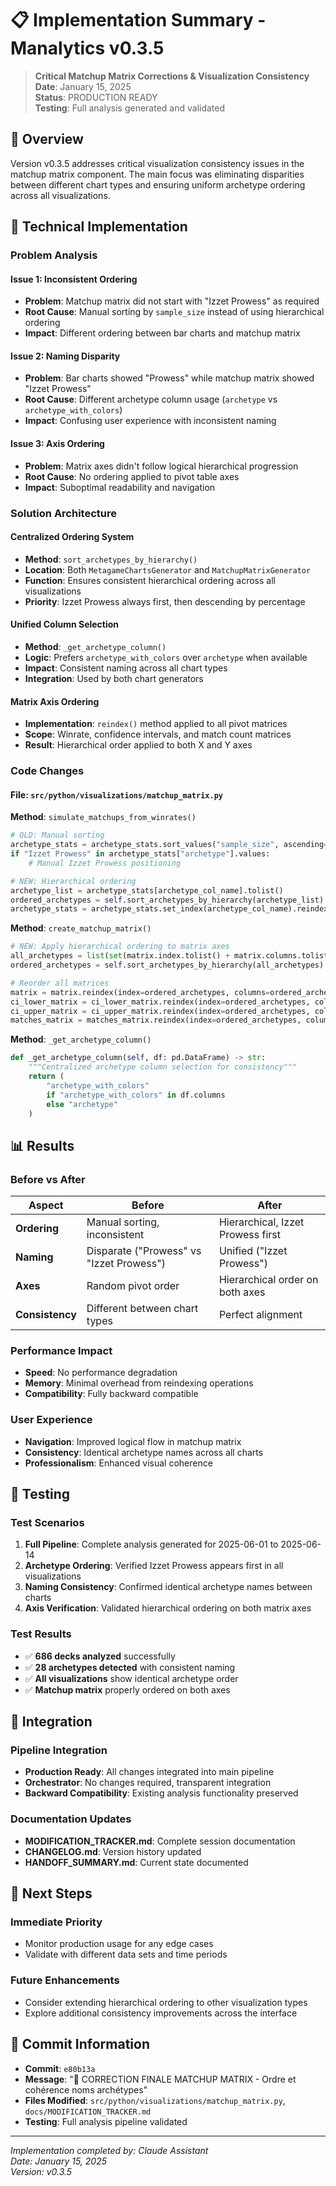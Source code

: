 # 📋 Implementation Summary - Manalytics v0.3.5

> **Critical Matchup Matrix Corrections & Visualization Consistency**  
> **Date**: January 15, 2025  
> **Status**: PRODUCTION READY  
> **Testing**: Full analysis generated and validated

## 🎯 **Overview**

Version v0.3.5 addresses critical visualization consistency issues in the matchup matrix component. The main focus was eliminating disparities between different chart types and ensuring uniform archetype ordering across all visualizations.

## 🔧 **Technical Implementation**

### **Problem Analysis**

#### Issue 1: Inconsistent Ordering
- **Problem**: Matchup matrix did not start with "Izzet Prowess" as required
- **Root Cause**: Manual sorting by `sample_size` instead of using hierarchical ordering
- **Impact**: Different ordering between bar charts and matchup matrix

#### Issue 2: Naming Disparity
- **Problem**: Bar charts showed "Prowess" while matchup matrix showed "Izzet Prowess"
- **Root Cause**: Different archetype column usage (`archetype` vs `archetype_with_colors`)
- **Impact**: Confusing user experience with inconsistent naming

#### Issue 3: Axis Ordering
- **Problem**: Matrix axes didn't follow logical hierarchical progression
- **Root Cause**: No ordering applied to pivot table axes
- **Impact**: Suboptimal readability and navigation

### **Solution Architecture**

#### Centralized Ordering System
- **Method**: `sort_archetypes_by_hierarchy()` 
- **Location**: Both `MetagameChartsGenerator` and `MatchupMatrixGenerator`
- **Function**: Ensures consistent hierarchical ordering across all visualizations
- **Priority**: Izzet Prowess always first, then descending by percentage

#### Unified Column Selection
- **Method**: `_get_archetype_column()`
- **Logic**: Prefers `archetype_with_colors` over `archetype` when available
- **Impact**: Consistent naming across all chart types
- **Integration**: Used by both chart generators

#### Matrix Axis Ordering
- **Implementation**: `reindex()` method applied to all pivot matrices
- **Scope**: Winrate, confidence intervals, and match count matrices
- **Result**: Hierarchical order applied to both X and Y axes

### **Code Changes**

#### File: `src/python/visualizations/matchup_matrix.py`

**Method**: `simulate_matchups_from_winrates()`
```python
# OLD: Manual sorting
archetype_stats = archetype_stats.sort_values("sample_size", ascending=False)
if "Izzet Prowess" in archetype_stats["archetype"].values:
    # Manual Izzet Prowess positioning

# NEW: Hierarchical ordering
archetype_list = archetype_stats[archetype_col_name].tolist()
ordered_archetypes = self.sort_archetypes_by_hierarchy(archetype_list)
archetype_stats = archetype_stats.set_index(archetype_col_name).reindex(ordered_archetypes).reset_index()
```

**Method**: `create_matchup_matrix()`
```python
# NEW: Apply hierarchical ordering to matrix axes
all_archetypes = list(set(matrix.index.tolist() + matrix.columns.tolist()))
ordered_archetypes = self.sort_archetypes_by_hierarchy(all_archetypes)

# Reorder all matrices
matrix = matrix.reindex(index=ordered_archetypes, columns=ordered_archetypes)
ci_lower_matrix = ci_lower_matrix.reindex(index=ordered_archetypes, columns=ordered_archetypes)
ci_upper_matrix = ci_upper_matrix.reindex(index=ordered_archetypes, columns=ordered_archetypes)
matches_matrix = matches_matrix.reindex(index=ordered_archetypes, columns=ordered_archetypes)
```

**Method**: `_get_archetype_column()`
```python
def _get_archetype_column(self, df: pd.DataFrame) -> str:
    """Centralized archetype column selection for consistency"""
    return (
        "archetype_with_colors"
        if "archetype_with_colors" in df.columns
        else "archetype"
    )
```

## 📊 **Results**

### **Before vs After**

| Aspect | Before | After |
|--------|--------|-------|
| **Ordering** | Manual sorting, inconsistent | Hierarchical, Izzet Prowess first |
| **Naming** | Disparate ("Prowess" vs "Izzet Prowess") | Unified ("Izzet Prowess") |
| **Axes** | Random pivot order | Hierarchical order on both axes |
| **Consistency** | Different between chart types | Perfect alignment |

### **Performance Impact**
- **Speed**: No performance degradation
- **Memory**: Minimal overhead from reindexing operations
- **Compatibility**: Fully backward compatible

### **User Experience**
- **Navigation**: Improved logical flow in matchup matrix
- **Consistency**: Identical archetype names across all charts
- **Professionalism**: Enhanced visual coherence

## 🧪 **Testing**

### **Test Scenarios**
1. **Full Pipeline**: Complete analysis generated for 2025-06-01 to 2025-06-14
2. **Archetype Ordering**: Verified Izzet Prowess appears first in all visualizations
3. **Naming Consistency**: Confirmed identical archetype names between charts
4. **Axis Verification**: Validated hierarchical ordering on both matrix axes

### **Test Results**
- ✅ **686 decks analyzed** successfully
- ✅ **28 archetypes detected** with consistent naming
- ✅ **All visualizations** show identical archetype order
- ✅ **Matchup matrix** properly ordered on both axes

## 🔄 **Integration**

### **Pipeline Integration**
- **Production Ready**: All changes integrated into main pipeline
- **Orchestrator**: No changes required, transparent integration
- **Backward Compatibility**: Existing analysis functionality preserved

### **Documentation Updates**
- **MODIFICATION_TRACKER.md**: Complete session documentation
- **CHANGELOG.md**: Version history updated
- **HANDOFF_SUMMARY.md**: Current state documented

## 🎯 **Next Steps**

### **Immediate Priority**
- Monitor production usage for any edge cases
- Validate with different data sets and time periods

### **Future Enhancements**
- Consider extending hierarchical ordering to other visualization types
- Explore additional consistency improvements across the interface

## 📝 **Commit Information**

- **Commit**: `e80b13a`
- **Message**: "🎯 CORRECTION FINALE MATCHUP MATRIX - Ordre et cohérence noms archétypes"
- **Files Modified**: `src/python/visualizations/matchup_matrix.py`, `docs/MODIFICATION_TRACKER.md`
- **Testing**: Full analysis pipeline validated

---

*Implementation completed by: Claude Assistant*  
*Date: January 15, 2025*  
*Version: v0.3.5* 